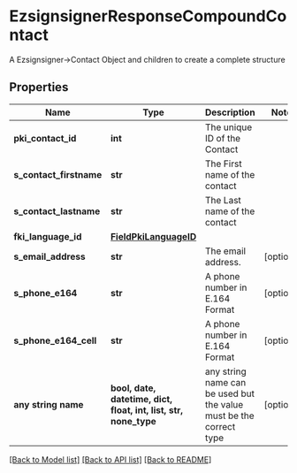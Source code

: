 # EzsignsignerResponseCompoundContact

A Ezsignsigner->Contact Object and children to create a complete structure

## Properties
Name | Type | Description | Notes
------------ | ------------- | ------------- | -------------
**pki_contact_id** | **int** | The unique ID of the Contact | 
**s_contact_firstname** | **str** | The First name of the contact | 
**s_contact_lastname** | **str** | The Last name of the contact | 
**fki_language_id** | [**FieldPkiLanguageID**](FieldPkiLanguageID.md) |  | 
**s_email_address** | **str** | The email address. | [optional] 
**s_phone_e164** | **str** | A phone number in E.164 Format | [optional] 
**s_phone_e164_cell** | **str** | A phone number in E.164 Format | [optional] 
**any string name** | **bool, date, datetime, dict, float, int, list, str, none_type** | any string name can be used but the value must be the correct type | [optional]

[[Back to Model list]](../README.md#documentation-for-models) [[Back to API list]](../README.md#documentation-for-api-endpoints) [[Back to README]](../README.md)


